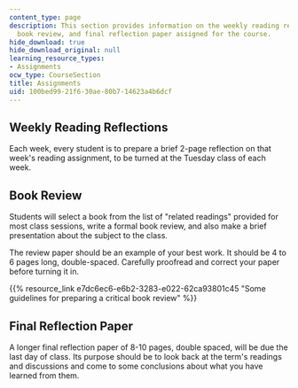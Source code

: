 ```yaml
---
content_type: page
description: This section provides information on the weekly reading reflections,
  book review, and final reflection paper assigned for the course.
hide_download: true
hide_download_original: null
learning_resource_types:
- Assignments
ocw_type: CourseSection
title: Assignments
uid: 100bed99-21f6-30ae-80b7-14623a4b6dcf
---
```


Weekly Reading Reflections
--------------------------

Each week, every student is to prepare a brief 2-page reflection on that week's reading assignment, to be turned at the Tuesday class of each week.

Book Review
-----------

Students will select a book from the list of "related readings" provided for most class sessions, write a formal book review, and also make a brief presentation about the subject to the class.

The review paper should be an example of your best work. It should be 4 to 6 pages long, double-spaced. Carefully proofread and correct your paper before turning it in.

{{% resource_link e7dc6ec6-e6b2-3283-e022-62ca93801c45 "Some guidelines for preparing a critical book review" %}}

Final Reflection Paper
----------------------

A longer final reflection paper of 8-10 pages, double spaced, will be due the last day of class. Its purpose should be to look back at the term's readings and discussions and come to some conclusions about what you have learned from them.